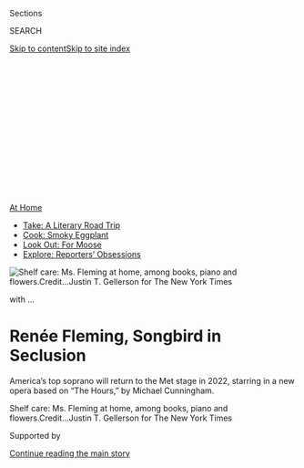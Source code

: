 <div id="app">

<div>

<div>

<div>

<div class="NYTAppHideMasthead css-ikk3s8 e1suatyy0">

<div class="section css-133zg39 e1suatyy2">

<div class="css-eph4ug er09x8g0">

<div class="css-6n7j50">

</div>

<span class="css-1dv1kvn">Sections</span>

<div class="css-10488qs">

<span class="css-1dv1kvn">SEARCH</span>

</div>

[Skip to content](#site-content)[Skip to site
index](#site-index)

</div>

<div class="css-10698na e1huz5gh0">

</div>

</div>

</div>

</div>

<div data-aria-hidden="false">

<div id="site-content" data-role="main">

<div>

<div class="css-1aor85t" style="opacity:0.000000001;z-index:-1;visibility:hidden">

<div class="css-1hqnpie">

<div class="css-epjblv">

<span class="css-17xtcya">[Style](/section/style)</span><span class="css-x15j1o">|</span><span class="css-fwqvlz">Renée
Fleming, Songbird in
Seclusion</span>

</div>

<div class="css-k008qs">

<div class="css-1iwv8en">

<span class="css-18z7m18"></span>

<div>

</div>

</div>

<span class="css-1n6z4y">https://nyti.ms/3hTq9wX</span>

<div class="css-1705lsu">

<div class="css-4xjgmj">

<div class="css-4skfbu" data-role="toolbar" data-aria-label="Social Media Share buttons, Save button, and Comments Panel with current comment count" data-testid="share-tools">

  - 
  - 
  - 
  - 
    
    <div class="css-6n7j50">
    
    </div>

  - 
  - 

</div>

</div>

</div>

</div>

</div>

</div>

<div id="NYT_TOP_BANNER_REGION" class="css-11qgg8s">

<div>

<div id="maps-athome-menu" class="section interactive-content interactive-size-medium css-1du2ztb">

<div class="css-17ih8de interactive-body">

<div class="at-home-nav__innerContainer">

<div class="at-home-nav__title">

[At
Home](https://www.nytimes3xbfgragh.onion/spotlight/at-home?action=click&pgtype=Article&state=default&region=TOP_BANNER&context=at_home_menu)

</div>

  - [Take: A Literary Road
    Trip](https://www.nytimes3xbfgragh.onion/2020/07/28/books/time-for-a-literary-road-trip.html?action=click&pgtype=Article&state=default&region=TOP_BANNER&context=at_home_menu)
  - [Cook: Smoky
    Eggplant](https://www.nytimes3xbfgragh.onion/2020/07/29/magazine/bored-with-your-home-cooking-some-smoky-eggplant-will-fix-that.html?action=click&pgtype=Article&state=default&region=TOP_BANNER&context=at_home_menu)
  - [Look Out: For
    Moose](https://www.nytimes3xbfgragh.onion/2020/07/27/travel/moose-michigan-isle-royale.html?action=click&pgtype=Article&state=default&region=TOP_BANNER&context=at_home_menu)
  - [Explore: Reporters’
    Obsessions](https://www.nytimes3xbfgragh.onion/interactive/2020/at-home/even-more-reporters-editors-diaries-lists-recommendations.html?action=click&pgtype=Article&state=default&region=TOP_BANNER&context=at_home_menu)

</div>

</div>

</div>

</div>

</div>

<div id="fullBleedHeaderContent">

<div class="css-9fsmc8">

![<span class="css-16f3y1r e13ogyst0" data-aria-hidden="true">Shelf
care: Ms. Fleming at home, among books, piano and
flowers.</span><span class="css-cnj6d5 e1z0qqy90" itemprop="copyrightHolder"><span class="css-1ly73wi e1tej78p0">Credit...</span><span><span>Justin
T. Gellerson for The New York
Times</span></span></span>](https://static01.graylady3jvrrxbe.onion/images/2020/07/30/fashion/30WITH-RENEEFLEMING-1/merlin_175065252_1e20ad0d-1cb7-4453-a077-4efa109dd49e-articleLarge.jpg?quality=75&auto=webp&disable=upscale)

</div>

<div class="css-1pumfk">

with …

<div class="css-1vkm6nb ehdk2mb0">

# Renée Fleming, Songbird in Seclusion

</div>

America’s top soprano will return to the Met stage in 2022, starring in
a new opera based on “The Hours,” by Michael Cunningham.

</div>

<div class="css-nwzfg5 e1gnum310">

<span class="css-1f9pvn2 style">Shelf care: Ms. Fleming at home, among
books, piano and
flowers.</span><span class="css-cnj6d5 e1z0qqy90" itemprop="copyrightHolder"><span class="css-1ly73wi e1tej78p0">Credit...</span><span><span>Justin
T. Gellerson for The New York Times</span></span></span>

</div>

<div id="sponsor-wrapper" class="css-1hyfx7x">

<div id="sponsor-slug" class="css-19vbshk">

Supported by

</div>

[Continue reading the main
story](#after-sponsor)

<div id="sponsor" class="ad sponsor-wrapper" style="text-align:center;height:100%;display:block">

</div>

<div id="after-sponsor">

</div>

</div>

<div class="css-1wx1auc e1gnum311">

<div class="css-18e8msd">

<div class="css-vp77d3 epjyd6m0">

<div class="css-hus3qt ey68jwv0" data-aria-hidden="true">

[![Maureen
Dowd](https://static01.graylady3jvrrxbe.onion/images/2018/04/02/opinion/maureen-dowd/maureen-dowd-thumbLarge.png
"Maureen Dowd")](https://www.nytimes3xbfgragh.onion/by/maureen-dowd)

</div>

<div class="css-1baulvz">

By [<span class="css-1baulvz last-byline" itemprop="name">Maureen
Dowd</span>](https://www.nytimes3xbfgragh.onion/by/maureen-dowd)

</div>

</div>

  - 
    
    <div class="css-ld3wwf e16638kd2">
    
    Published July 30, 2020Updated July 31,
    2020
    
    </div>

  - 
    
    <div class="css-4xjgmj">
    
    <div class="css-pvvomx" data-role="toolbar" data-aria-label="Social Media Share buttons, Save button, and Comments Panel with current comment count" data-testid="share-tools">
    
      - 
      - 
      - 
      - 
        
        <div class="css-6n7j50">
        
        </div>
    
      - 
      - 
    
    </div>
    
    </div>

</div>

</div>

</div>

<div class="section meteredContent css-1r7ky0e" name="articleBody" itemprop="articleBody">

<div class="css-1fanzo5 StoryBodyCompanionColumn">

<div class="css-53u6y8">

McLEAN, Va. — Tim Jessell, a lanky divorced Washington corporate
attorney and father of three, had given up on love in 2008 when he was
set up on a blind date with a beautiful blond New Yorker who had also
given up on love.

They clicked, and many years later began that old sitcom debate about
splitting drawers and closets. If she sold her Upper West Side apartment
and moved to D.C., would he be able to make enough space in his
townhouse?

“She told me she was bringing her piano,” Mr. Jessell said, with a
smile. “That was serious.” And, of course, the designer gowns were going
to overrun the closets.

Mr. Jessell, a sports fan and Bruce Springsteen fanatic who knew nothing
about opera before that first date, ended up in a new place, an airy
glass and stone contemporary house beside a creek in McLean, Va., with a
hammock and the most famous American soprano since Beverly Sills.

</div>

</div>

<div class="css-1fanzo5 StoryBodyCompanionColumn">

<div class="css-53u6y8">

Curled on a white couch in their living room, wearing a silky cream
blouse, black pinstriped pants and turquoise jewelry, Renée Fleming said
that she was glad Mr. Jessell had never heard of her.

“If they’re not a fan, it gives you a chance to kind of develop
something based on who you are,” she said, noting wryly that their love
bloomed even though the first performance of hers Mr. Jessell saw was
“Lucrezia Borgia.”

“That’s an opera in which I fall in love with my own son and then kill
all his friends and him by mistake,” she said. “He embraced the whole
thing.”

Moreover, Mr. Jessell was consistently willing to get on a plane to
wherever she was. Ms. Fleming had seen plenty of glimmers with men
evaporate over her grueling travel schedule. “Someone would introduce me
to someone and we’d go out and I’d say ‘Oh, I had so much fun tonight,
I’ll be back in three weeks,’” she said. “I could sort of see their
eyes glaze over.”

</div>

</div>

<div class="css-1fanzo5 StoryBodyCompanionColumn">

<div class="css-53u6y8">

After her divorce from the actor Rick Ross, when she was raising their
two daughters, “I was single for a long time,” Ms. Fleming said. “And
there was a period in which I just felt really angry about the fact that
it’s hard for accomplished, gifted women to be with men of similar
talents.”

</div>

</div>

<div class="css-79elbk" data-testid="photoviewer-wrapper">

<div class="css-z3e15g" data-testid="photoviewer-wrapper-hidden">

</div>

<div class="css-1a48zt4 ehw59r15" data-testid="photoviewer-children">

![<span class="css-16f3y1r e13ogyst0" data-aria-hidden="true">Her
leading man: Tim Jessell and Ms. Fleming at the 2019 Children’s Defense
Fund annual benefit in New York
City.</span><span class="css-cnj6d5 e1z0qqy90" itemprop="copyrightHolder"><span class="css-1ly73wi e1tej78p0">Credit...</span><span>Krista
Schlueter for The New York
Times</span></span>](https://static01.graylady3jvrrxbe.onion/images/2020/07/30/fashion/30WITH-RENEEFLEMING-jessell/30WITH-RENEEFLEMING-jessell-articleLarge.jpg?quality=75&auto=webp&disable=upscale)

</div>

</div>

<div class="css-1fanzo5 StoryBodyCompanionColumn">

<div class="css-53u6y8">

## ‘The All-American Diva’

Now Ms. Fleming, her Steinway and her gowns are happily ensconced in
their new house, where she is rehearsing a solo program that includes
Handel, “Over the Rainbow” and much more for a Metropolitan Opera
concert at Dumbarton Oaks in Georgetown, [livestreaming
Saturday](https://www.metopera.org/discover/video/?videoName=renee-fleming-live-in-concert&videoId=6174507070001)
at 1 p.m. Her audience, the smallest she has ever performed for, will be
four cameras, two of them robotic.

The pay-per-view event is designed to help the Met survive during a
pandemic that is strangling her profession. The virus can be [easily
spread by
singing](https://www.nytimes3xbfgragh.onion/2020/06/09/arts/music/choirs-singing-coronavirus-safe.html)
and through crowds, which makes opera — which was already struggling —
exceedingly vulnerable.

The shimmery, creamy voice of the “undiva,” as she is known, is
ingrained in America’s cultural memory, at both sad and happy moments.
She sang “Amazing Grace” at a memorial service at ground zero
[after 9/11](https://www.c-span.org/video/?c4619588/user-clip-world-trade-center-family-memorial-service)
and “[Danny Boy](https://www.youtube.com/watch?v=EPThqvkuky8)” at John
McCain’s funeral at the Washington National Cathedral. She [sang
in](https://www.youtube.com/watch?v=qzN7d94JXjI)Sindarin, the Elvish
language for “The Lord of the Rings” soundtrack. She sang a Top 10 list
on David Letterman’s
[show](https://www.youtube.com/watch?v=RZ59lj4Y_a0), Verdi [with the
Muppets](https://www.youtube.com/watch?v=IPdP7XJdvlM&feature=emb_title),
and a goose-bumps-inducing rendition of the national anthem at the [2014
Super Bowl](https://www.youtube.com/watch?v=N1h4zfO8Ais).

</div>

</div>

<div class="css-a7yk8a e73j0it0">

<div class="css-1xdhyk6 erfvjey0">

<span class="css-1ly73wi e1tej78p0">Image</span>

<div class="css-zjzyr8">

<div data-testid="lazyimage-container" style="height:580px">

</div>

</div>

</div>

<span class="css-16f3y1r e13ogyst0" data-aria-hidden="true">Singing
“Amazing Grace” with the Orchestra of St. Luke’s during a memorial
service honoring those killed in the Sept. 11 terrorist attack on New
York
City.</span><span class="css-cnj6d5 e1z0qqy90" itemprop="copyrightHolder"><span class="css-1ly73wi e1tej78p0">Credit...</span><span>Beth
A. Keiser/Associated
Press</span></span>

<div class="css-1xdhyk6 erfvjey0">

<span class="css-1ly73wi e1tej78p0">Image</span>

<div class="css-zjzyr8">

<div data-testid="lazyimage-container" style="height:579.3555555555556px">

</div>

</div>

</div>

<span class="css-16f3y1r e13ogyst0" data-aria-hidden="true">Perfoming
the National Anthem before Super Bowl XLVIII in 2014, in East
Rutherford,
N.J.</span><span class="css-cnj6d5 e1z0qqy90" itemprop="copyrightHolder"><span class="css-1ly73wi e1tej78p0">Credit...</span><span>Ben
Liebenberg/Associated Press</span></span>

</div>

<div class="css-1fanzo5 StoryBodyCompanionColumn">

<div class="css-53u6y8">

“We even rehearsed with the Black Hawk helicopters so I wouldn’t be
thrown off,” she recalled. “Imagine walking across the turf in five-inch
platform shoes with your adrenaline pumping. I wasn’t going to
compromise on the shoes after Vera Wang did this extraordinary dress for
me which is now [in the
Smithsonian](https://americanhistory.si.edu/blog/2014/06/ren%C3%A9e-flemings-super-bowl-gown-a-curatorial-jackpot.html).”

</div>

</div>

<div class="css-1fanzo5 StoryBodyCompanionColumn">

<div class="css-53u6y8">

Peter Gelb, the general manager of the Met, calls Ms. Fleming “the
all-American diva.” The daughter of two music teachers from upstate New
York, she is known for both her wholesome style and her sensuality, her
natural stage presence and her preternatural voice, described by the
mezzo-soprano Susan Graham as “pure gold.”

“The sensuality of her face goes with the sensuality of her sound,” said
Christine Baranski, her friend and a fellow Juilliard alum.

Anna Deavere Smith described watching from the audience as Ms. Fleming
stood on the side of the stage, preparing to perform at a dinner at the
Museum of Modern Art. As the singer paused to gather her focus, Ms.
Smith recalled, “She looked to me like a lion going after a kind of
prey.”

Ann Patchett, the novelist, got to know the opera superstar when her
novel “Bel Canto” came out. Ms. Fleming, like the beautiful soprano in
the novel, was known for singing the aria “Song to the Moon” from
“Rusalka” by Dvorak. “People thought it was Renée,” Ms. Patchett said
about the soprano she conjured. “In retrospect, it probably was.”

The writer said that whenever she goes out with Ms. Fleming, “people
come up to the table and say, ‘You were singing at my wedding’ or ‘You
were singing when my daughter was born’ or ‘You were singing when my
father died.’ And she really takes it in and is so appreciative to make
that connection personally, every single time.”

When Ms. Fleming was at the height of her spectacular career, jetting
around the world to different opera houses, she sometimes told reporters
she fantasized about a quiet life in the suburbs, growing a vegetable
garden. Now that the pandemic has mandated that life, how does she like
it? It’s as though an exotic bird has perched in the gray, bureaucratic
confines of the nation’s capital.

</div>

</div>

<div class="css-1fanzo5 StoryBodyCompanionColumn">

<div class="css-53u6y8">

“I had nice terrace gardens in New York, which I really loved, but here
I’m able to do it myself,” she said, in a voice that has been described
as “jewels floating like butterflies.” “Right now, I have cucumbers and
tomatoes and then I’ll have squash.”

</div>

</div>

<div class="css-79elbk" data-testid="photoviewer-wrapper">

<div class="css-z3e15g" data-testid="photoviewer-wrapper-hidden">

</div>

<div class="css-1a48zt4 ehw59r15" data-testid="photoviewer-children">

<div class="css-1xdhyk6 erfvjey0">

<span class="css-1ly73wi e1tej78p0">Image</span>

<div class="css-zjzyr8">

<div data-testid="lazyimage-container" style="height:580px">

</div>

</div>

</div>

<span class="css-16f3y1r e13ogyst0" data-aria-hidden="true">Don’t fence
her in: The wide-ranging Ms. Fleming’s garden includes cucumbers and
tomatoes. Squash is on the
horizon.</span><span class="css-cnj6d5 e1z0qqy90" itemprop="copyrightHolder"><span class="css-1ly73wi e1tej78p0">Credit...</span><span>Justin
T. Gellerson for The New York Times</span></span>

</div>

</div>

<div class="css-1fanzo5 StoryBodyCompanionColumn">

<div class="css-53u6y8">

## Twists in the Plot

Ms. Fleming, 61, who does not like to be ranked against other sopranos,
decided not to compete with her earlier performances and sang one of her
signature roles as the Marschallin in “Der Rosenkavalier” for the last
time at the Met in 2017. Headlines mourned, “The Diva Departs.” But
reports of the diva’s departure are greatly exaggerated. She’s busier
than ever.

“I’m still concertizing like I always was and I have been doing a lot of
new work,” she said. “That’s where my heart is.”

She has dipped into other genres, starring in a Broadway revival of
“Carousel” and the London premiere of “The Light in the Piazza.” She
acted opposite Ben Whishaw in “Norma Jeane Baker of Troy” at the Shed.

And, in a move bound to thrill her fans, she will be returning to the
Met in the fall of 2022 to star in a new opera based on Michael
Cunningham’s novel “The Hours” — and the movie of the same name — as
Clarissa, the role played by Meryl Streep. Kelli O’Hara will play Laura,
and Joyce DiDonato will play Virginia
Woolf.

</div>

</div>

<div class="css-79elbk" data-testid="photoviewer-wrapper">

<div class="css-z3e15g" data-testid="photoviewer-wrapper-hidden">

</div>

<div class="css-1a48zt4 ehw59r15" data-testid="photoviewer-children">

<div class="css-1xdhyk6 erfvjey0">

<span class="css-1ly73wi e1tej78p0">Image</span>

<div class="css-zjzyr8">

<div data-testid="lazyimage-container" style="height:257.77777777777777px">

</div>

</div>

</div>

<span class="css-16f3y1r e13ogyst0" data-aria-hidden="true">The house of
Strauss: Elina Garanca, left, as Octavian and Ms. Fleming as the
Marschallin in the opera "Der Rosenkavalier" at the Metropolitan Opera
in
2017.</span><span class="css-cnj6d5 e1z0qqy90" itemprop="copyrightHolder"><span class="css-1ly73wi e1tej78p0">Credit...</span><span>Sara
Krulwich/The New York Times</span></span>

</div>

</div>

<div class="css-1fanzo5 StoryBodyCompanionColumn">

<div class="css-53u6y8">

The idea was first suggested to Ms. Fleming by her man Friday, Paul
Batsel, and the work was composed by Kevin Puts, who won the 2012
Pulitzer for his debut opera, “Silent Night.”

They brought the concept to Mr. Gelb. “I thought for sure he would say
no and he immediately said, ‘I want this project,’” she recalled. “It’s
a triple threat of actresses and fascinating characters.”

Ms. Fleming also hosts a
[webinar](https://www.kennedy-center.org/whats-on/festivals-series/sound-health/music-and-the-mind/)
on music and health. “It’s the last memory to go, music memory, so music
affects more parts of the brain than anywhere else,” she said.

Her friends say she has gotten more political since she came to
Washington, so I ask what she thinks of the president.

“I just think it’s a disaster,” she said. “I mean, please, let’s have
people who are entertaining and shocking in entertainment, not at the
head of government. I’m on the arts council for Biden. I love the
interview recently presenting Biden and Obama together as calm,
measured, sane.”

</div>

</div>

<div class="css-1fanzo5 StoryBodyCompanionColumn">

<div class="css-53u6y8">

The opera world, which has always been very white and patriarchal and
known for backstage drama, was dealing with shocks of sexual harassment
even before it was rocked by the pandemic.

Ms. Fleming was a favorite of James Levine, the Met conductor who was
[fired
in 2018](https://www.nytimes3xbfgragh.onion/2018/03/12/arts/music/james-levine-metropolitan-opera.html)
over sexual misconduct charges involving young men. (Mr. Levine has
denied the accusations.) And she played Desdemona to Plácido Domingo’s
“Otello” at the Met in
[1995](https://www.nytimes3xbfgragh.onion/1995/10/04/arts/opera-review-otello-outshines-all-the-accessories.html).
After he was accused of sexual misconduct by a slew of women, Mr.
Domingo dropped out of Verdi’s “Macbeth” at the Met at [the last
minute](https://www.nytimes3xbfgragh.onion/2019/09/24/arts/music/placido-domingo-met-opera-harassment.html)
and ended his career in America.

Ms. Fleming recalled that, as a young soprano, she almost fainted when
she had to go on as the understudy at the Met in 1994 in “Otello” with
the world-famous tenor. “He was so frightening in the confrontation
scene and he’s crazy with jealousy and he almost hits Desdemona, and it
was also a huge opportunity for me,” she said, “and the adrenaline was
just off the charts and I could hardly walk off stage.”

She continues, “I’m really happy that the Me Too movement has occurred,
that people have been called out and hopefully people think twice before
they behave
badly.”

</div>

</div>

<div class="css-79elbk" data-testid="photoviewer-wrapper">

<div class="css-z3e15g" data-testid="photoviewer-wrapper-hidden">

</div>

<div class="css-1a48zt4 ehw59r15" data-testid="photoviewer-children">

<div class="css-1xdhyk6 erfvjey0">

<span class="css-1ly73wi e1tej78p0">Image</span>

<div class="css-zjzyr8">

<div data-testid="lazyimage-container" style="height:257.77777777777777px">

</div>

</div>

</div>

<span class="css-16f3y1r e13ogyst0" data-aria-hidden="true">Rumpled
reputation: Mr. Domingo as the titular character in Giuseppe Verdi's
“Otello," and Ms. Fleming as Desdemona during the final dress
rehearsal for the Met’s 2002 opening night gala at Lincoln Center in New
York
City.</span><span class="css-cnj6d5 e1z0qqy90" itemprop="copyrightHolder"><span class="css-1ly73wi e1tej78p0">Credit...</span><span>Jack
Vartoogian/Getty Images</span></span>

</div>

</div>

<div class="css-1fanzo5 StoryBodyCompanionColumn">

<div class="css-53u6y8">

She also echoed the calls for race reform in her profession, saying that
impresarios must identify and nurture Black talent. “There are some
things about opera that are extremely democratic because it’s about the
voice,” she said. “There are some extraordinary young artists, Lawrence
Brownlee, Julia Bullock, J’Nai Bridges and other gifted singers who are
stars or on their way to being stars. But that’s not enough. We want to
come into the opera house and see the diversity reflected everywhere.”
She enlisted Ms. Smith to write a libretto about Chicago inspired by her
“Notes From the Field,” an examination of systemic racism.

</div>

</div>

<div class="css-1fanzo5 StoryBodyCompanionColumn">

<div class="css-53u6y8">

I ask Ms. Fleming about Leontyne Price, the legendary Black soprano and
pioneer at the Met, and she described her as a “phenomenal mentor.”

“I think the most important thing that she got me to think about was
that period of time where everyone wants a piece of you and you know you
have to set up filters, you have to protect yourself, because there
aren’t enough hours in the day to respond to everything,” she said.
“And she referred to all of that as ‘the noise.’ And she said, ‘You’re
hearing the noise and you need to tune out the noise and focus on this’”
— here Ms. Fleming stroked her throat to indicate her voice — “because
if this goes wrong, the noise will disappear overnight.”

She continued: “I try not to be too neurotic about my voice, but I can’t
speak over loud parties. Even after a concert, I would go to a
reception, which is part of my job, and find speaking really tiring,
really taxing.”

Ms. Baranski testifies to how protective Ms. Fleming is of her voice.
“When an opera singer is your girlfriend, you find yourself at Orso or
some other restaurant,” she said, “and you’ve just ordered your martinis
and then you’ve got to get up and leave or go to a back room because
it’s too chilly or you have to speak over too many
people.”

</div>

</div>

<div class="css-79elbk" data-testid="photoviewer-wrapper">

<div class="css-z3e15g" data-testid="photoviewer-wrapper-hidden">

</div>

<div class="css-1a48zt4 ehw59r15" data-testid="photoviewer-children">

<div class="css-1xdhyk6 erfvjey0">

<span class="css-1ly73wi e1tej78p0">Image</span>

<div class="css-zjzyr8">

<div data-testid="lazyimage-container" style="height:257.77777777777777px">

</div>

</div>

</div>

<span class="css-16f3y1r e13ogyst0" data-aria-hidden="true">The kindness
of stages: Teddy Tahu Rhodes, left, as Stanley Kowalski and Ms. Fleming
as Blanche DuBois during a 2013 performance of “A Streetcar Named
Desire” at Carnegie
Hall.</span><span class="css-cnj6d5 e1z0qqy90" itemprop="copyrightHolder"><span class="css-1ly73wi e1tej78p0">Credit...</span><span>Ruby
Washington/The New York Times</span></span>

</div>

</div>

<div class="css-1fanzo5 StoryBodyCompanionColumn">

<div class="css-53u6y8">

## ‘Nothing Is Uncool’

Ms. Fleming’s favorite heroine is Tosca, but said the heroine closest to
her personality is Tatyana in “Eugene Onegin.” If she could sing any
tenor role, it would be Don Jose in “Carmen.” And if she could dine with
any composer? Richard Strauss, no contest. “A secretive man who created
the most sublime music,” she said. “And there are secrets in his music
that I find compelling, phrases that haunted me for months.”

</div>

</div>

<div class="css-1fanzo5 StoryBodyCompanionColumn">

<div class="css-53u6y8">

Ms. Fleming, who was shy and insecure growing up and became a bit bolder
only when she sang in jazz clubs in college, had crippling bouts of
stage fright. “I had it early on as I was just trying to transition from
being a student to a professional and then I had it again in 1998. I had
a huge number of new roles that year, a divorce, too many things at one
time. It lasted for almost a year. I almost quit singing. It’s intense,
it’s very hard to walk on stage.”

She was heckled that year at La Scala in Milan, performing “Lucrezia
Borgia” — just for being an American singing an Italian opera in Italy —
and found it “really traumatic.”

When she played Blanche DuBois in Andre Previn’s opera of “A Streetcar
Named Desire,” also in that year, she was channeling her own neuroses.
“That was in a period when I was really troubled and having panic
attacks and the anxiety around performance was so great, I thought
either I’m going to crash in this role or it’s going to be a really
extraordinary vehicle for me to begin to heal. And I think it was the
latter.”

She had therapy and read books about stage fright. “Instead of seeing
the audience as judgmental, as a critical body, and thinking it’s not
going to go well because you’re a fraud or you’re not good enough, you
see yourself as sharing something with them.”

Fashion and costume has helped armor her. “I would say my performance
wardrobe for concerts and television is unique in that the number of
couture designs from top designers is — I don’t think there’s anybody
else who’s had this in history,” she said. “The extraordinary media push
around Maria Callas’s CDs and her glamour, I think, fed a desire on the
part of designers to dress a diva. So I think I just happened to be in
the right place at the right time.”

In 2008, she became the first woman, à la Pavarotti and Domingo, to
headline an opening of the Met season in her very own gala, starring in
scenes from three different operas, Verdi’s “La Traviata,” Massenet’s
“Manon,” and Strauss’s “Capriccio.” Lacroix, Lagerfeld and Galliano
each designed a different costume for her.

</div>

</div>

<div class="css-1fanzo5 StoryBodyCompanionColumn">

<div class="css-53u6y8">

Issey Miyake, Oscar de la Renta and Vivienne Westwood have also
festooned her. “I started with Gianfranco Ferré, and he would send 17
gowns and many of them in the end came in boxes and without fittings and
they were perfect,” Ms. Fleming said. “And I had a form, a model in his
studio that was next to Elizabeth Taylor’s, so I was in good company.”

She is also renowned for her gems, some of which she borrows from her
good friend, [Ann
Ziff](https://www.nytimes3xbfgragh.onion/2018/10/17/arts/design/show-us-your-wall-ann-ziff.html),
the chairwoman of the Met who runs a jewelry
label.

</div>

</div>

<div class="css-79elbk" data-testid="photoviewer-wrapper">

<div class="css-z3e15g" data-testid="photoviewer-wrapper-hidden">

</div>

<div class="css-1a48zt4 ehw59r15" data-testid="photoviewer-children">

<div class="css-1xdhyk6 erfvjey0">

<span class="css-1ly73wi e1tej78p0">Image</span>

<div class="css-zjzyr8">

<div data-testid="lazyimage-container" style="height:257.77777777777777px">

</div>

</div>

</div>

<span class="css-16f3y1r e13ogyst0" data-aria-hidden="true">Culture and
couture: Ms. Fleming arrives at the 2018 Met Gala in New York City
wearing a Vivienne Westwood
gown.</span><span class="css-cnj6d5 e1z0qqy90" itemprop="copyrightHolder"><span class="css-1ly73wi e1tej78p0">Credit...</span><span>Hector
Retamal/Agence France-Presse — Getty Images</span></span>

</div>

</div>

<div class="css-1fanzo5 StoryBodyCompanionColumn">

<div class="css-53u6y8">

Is she worried about the crepuscular nature of her art, that opera will
wither away if its grand poobahs can’t figure out a way to attract young
people?

“There’s an anti-opera wave in the mainstream media now, I’ve seen it in
commercials where opera is the joke, ‘Oh, you don’t like opera, do
you?’” she said. “It’s unfortunate because it makes people who do
like it afraid to say they like it. It’s a manufactured prejudice. It
should be a matter of taste just like any other style of music. It
shouldn’t have some negativity ascribed to it that’s it’s uncool.
Nothing should be uncool. It should be, do you like it or do you not
like it?

“Look at ‘The Voice’ or ‘America’s Got Talent.’ When a 14-year-old boy
gets up and sings ‘Nessun Dorma,’ everybody’s crying and cheering. Why
is the connection not made between that and the art world?”

</div>

</div>

<div class="css-1fanzo5 StoryBodyCompanionColumn">

<div class="css-53u6y8">

Ms. Fleming walks me out. When she opens the door, she finds a package
from DSW, the discount shoe store.

“I’ve been found out,” she laughed. “I needed some clogs. I don’t think
I’ll ever wear high heels again.”

Somehow, I don’t believe her.

\[*A bonus coda of Confirm or Deny*\]

**Maureen Dowd: Tenors are dumber and more neurotic than sopranos.**

Renée Fleming: I wouldn’t say dumber. I would say more neurotic probably
because they have a greater risk. If a tenor fails, it’s much more
obvious than when a soprano fails because they are singing with their
chest voice, full throated. And so when they fail, there’s a huge split
or a crack. And when a soprano fails, it’s just unattractive.

**Tenors are often shorter than their soprano partners.**

Tenors have not, by and large, been a tall singing block. And there have
been a lot of Latin American tenors. There’s something in the language
and maybe the Mariachi tradition.

**You hate your fach.**

Yeah. I wish my fach were broader but I’m happy being a lyric soprano.

**You are the only opera singer to have an asteroid named for you.**

</div>

</div>

<div class="css-1fanzo5 StoryBodyCompanionColumn">

<div class="css-53u6y8">

Truth, yes. I said, “That’s thrilling. I really am a star\!”

**You sometimes talk to your husband in Sindarin in romantic
situations.**

No, but he would probably love that. We could try to improv.

**You baked cookies with Martha Stewart and Snoop Dogg.**

I did and that was surreal. And of that trio, I am the one who is out
because Martha Stewart and Snoop Dogg have collaborated in other ways.
But I’m not a good cook, so I’m sure that was it.

**You can get glamorous in 10 minutes.**

I would say that’s true. I don’t like to spend a lot of time on it with
one exception, my hair. There’s a reason why my escape plan is just to
shave my head. It’s a pain.

**You’ve learned 50 operas in six languages.**

Confirm. The first time I learned Russian for “Eugene Onegin,” my first
child was a month old and I kept thinking, “What is wrong with me? This
is not sinking in.” And then, of course, a couple years later, they
started talking about what happens to women hormonally when they’ve had
a baby, which is they’re stupid for a while.

**Both your daughters can sing.**

Definitely, they’re wonderful singers, but they know too much. They’ve
opted for other careers.

</div>

</div>

</div>

<div>

</div>

<div>

</div>

<div>

</div>

<div>

<div id="bottom-wrapper" class="css-1ede5it">

<div id="bottom-slug" class="css-l9onyx">

Advertisement

</div>

[Continue reading the main
story](#after-bottom)

<div id="bottom" class="ad bottom-wrapper" style="text-align:center;height:100%;display:block;min-height:90px">

</div>

<div id="after-bottom">

</div>

</div>

</div>

</div>

</div>

## Site Index

<div>

</div>

## Site Information Navigation

  - [© <span>2020</span> <span>The New York Times
    Company</span>](https://help.nytimes3xbfgragh.onion/hc/en-us/articles/115014792127-Copyright-notice)

<!-- end list -->

  - [NYTCo](https://www.nytco.com/)
  - [Contact
    Us](https://help.nytimes3xbfgragh.onion/hc/en-us/articles/115015385887-Contact-Us)
  - [Work with us](https://www.nytco.com/careers/)
  - [Advertise](https://nytmediakit.com/)
  - [T Brand Studio](http://www.tbrandstudio.com/)
  - [Your Ad
    Choices](https://www.nytimes3xbfgragh.onion/privacy/cookie-policy#how-do-i-manage-trackers)
  - [Privacy](https://www.nytimes3xbfgragh.onion/privacy)
  - [Terms of
    Service](https://help.nytimes3xbfgragh.onion/hc/en-us/articles/115014893428-Terms-of-service)
  - [Terms of
    Sale](https://help.nytimes3xbfgragh.onion/hc/en-us/articles/115014893968-Terms-of-sale)
  - [Site
    Map](https://spiderbites.nytimes3xbfgragh.onion)
  - [Help](https://help.nytimes3xbfgragh.onion/hc/en-us)
  - [Subscriptions](https://www.nytimes3xbfgragh.onion/subscription?campaignId=37WXW)

</div>

</div>

</div>

</div>
